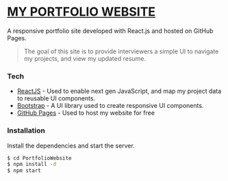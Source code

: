 # [MY PORTFOLIO WEBSITE](https://kimhwany.github.io/PortfolioWebsite/#/)
A responsive portfolio site developed with React.js and hosted on GitHub Pages.

> The goal of this site is to provide interviewers
> a simple UI to navigate my projects, and view 
> my updated resume. 

### Tech
* [ReactJS](https://reactjs.org/) - Used to enable next gen JavaScript, and map my project data to reusable UI components.
* [Bootstrap](https://getbootstrap.com/) - A UI library used to create responsive UI components.
* [GitHub Pages](https://pages.github.com/) - Used to host my website for free

### Installation
Install the dependencies and start the server.
```sh
$ cd PortfolioWebsite
$ npm install -d
$ npm start
```